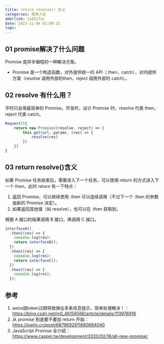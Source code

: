 ```yaml
---
title: return resolve() 含义
categories: 程序人生
abbrlink: 1a431fac
date: 2023-11-04 01:09:13
tags:
---
```


## 01 promise解决了什么问题

Promise 是异步编程的一种解决方案。

- Promise 是一个构造函数，对外提供统一的 API（.then，catch），对内提供方案（resolve 调用外部的then，reject 调用外部的 catch）。

## 02 resolve 有什么用？

平时只会用最简单的 Promise。开发时，设计 Promise 时，resolve 代表 then，reject 代表 catch。

```js
Request(){
    return new Promise((resolve, reject) => {
    	this.get(url, params, (res) => {
            resolve(res)
        })
    })
}
```

## 03 return resolve()含义

如果 Promise 任务结束后，需要进入下一个任务，可以使用 return 的方式进入下一个 then，此时 return 有一下特点：

1. 返回 Promise，可以继续使用 .then 可以连续调用（不过下一个 .then 的参数由新的 Promise 决定）。
2. 如果返回其他值（如 resolve），也可以在 .then 获取到。

根据 A 接口的结果调用 B 接口，再调用 C 接口。

```js
interfaceA()
  .then((res) => {
    console.log(res);
    return interfaceB();
  })
  .then((res) => {
    console.log(res);
    return interfaceC();
  })
  .then((res) => {
    console.log(res);
  });
```

## 参考

1. axios因token过期导致弹出多条信息提示，简单处理解决！：https://blog.csdn.net/m0_46156566/article/details/113976916
1. 从 promise 到底要不要加 return 开始：https://juejin.cn/post/6879692911680684040
1. JavaScript Promise 全介紹：https://www.casper.tw/development/2020/02/16/all-new-promise/

